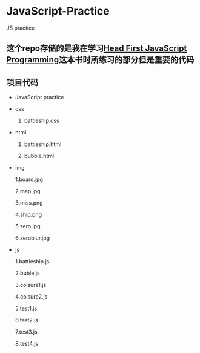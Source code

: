 # JavaScript-Practice

JS practice

## 这个repo存储的是我在学习[Head First JavaScript Programming](http://t.cn/EZC7Qxy)这本书时所练习的部分但是**重要**的代码

## 项目代码

- JavaScript practice

- css

    1. battleship.css

- html

    1. battleship.html

    2. bubble.html

- img

    1.board.jpg

    2.map.jpg

    3.miss.png

    4.ship.png

    5.zero.jpg

    6.zeroblur.jpg

- js

    1.battleship.js

    2.buble.js

    3.colsure1.js

    4.colsure2.js

    5.test1.js

    6.test2.js

    7.test3.js

    8.test4.js
